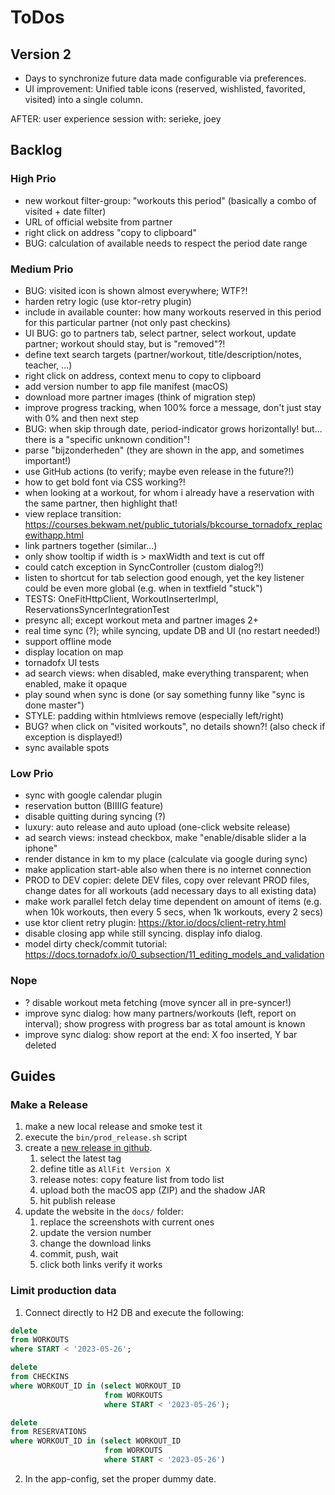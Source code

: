 # ToDos

## Version 2

* Days to synchronize future data made configurable via preferences.
* UI improvement: Unified table icons (reserved, wishlisted, favorited, visited) into a single column.

AFTER: user experience session with: serieke, joey

## Backlog

### High Prio

* new workout filter-group: "workouts this period" (basically a combo of visited + date filter)
* URL of official website from partner
* right click on address "copy to clipboard"
* BUG: calculation of available needs to respect the period date range

### Medium Prio

* BUG: visited icon is shown almost everywhere; WTF?!
* harden retry logic (use ktor-retry plugin)
* include in available counter: how many workouts reserved in this period for this particular partner (not only past checkins)
* UI BUG: go to partners tab, select partner, select workout, update partner; workout should stay, but is "removed"?!
* define text search targets (partner/workout, title/description/notes, teacher, ...)
* right click on address, context menu to copy to clipboard
* add version number to app file manifest (macOS)
* download more partner images (think of migration step)
* improve progress tracking, when 100% force a message, don't just stay with 0% and then next step
* BUG: when skip through date, period-indicator grows horizontally! but... there is a "specific unknown condition"!
* parse "bijzonderheden" (they are shown in the app, and sometimes important!)
* use GitHub actions (to verify; maybe even release in the future?!)
* how to get bold font via CSS working?!
* when looking at a workout, for whom i already have a reservation with the same partner, then highlight that!
* view replace transition: https://courses.bekwam.net/public_tutorials/bkcourse_tornadofx_replacewithapp.html
* link partners together (similar...)
* only show tooltip if width is > maxWidth and text is cut off
* could catch exception in SyncController (custom dialog?!)
* listen to shortcut for tab selection good enough, yet the key listener could be even more global (e.g. when in textfield "stuck")
* TESTS: OneFitHttpClient, WorkoutInserterImpl, ReservationsSyncerIntegrationTest
* presync all; except workout meta and partner images 2+
* real time sync (?); while syncing, update DB and UI (no restart needed!)
* support offline mode
* display location on map
* tornadofx UI tests
* ad search views: when disabled, make everything transparent; when enabled, make it opaque
* play sound when sync is done (or say something funny like "sync is done master")
* STYLE: padding within htmlviews remove (especially left/right)
* BUG? when click on "visited workouts", no details shown?! (also check if exception is displayed!)
* sync available spots

### Low Prio

* sync with google calendar plugin
* reservation button (BIIIIG feature)
* disable quitting during syncing (?)
* luxury: auto release and auto upload (one-click website release)
* ad search views: instead checkbox, make "enable/disable slider a la iphone"
* render distance in km to my place (calculate via google during sync)
* make application start-able also when there is no internet connection
* PROD to DEV copier: delete DEV files, copy over relevant PROD files, change dates for all workouts (add necessary days to all existing data)
* make work parallel fetch delay time dependent on amount of items (e.g. when 10k workouts, then every 5 secs, when 1k workouts, every 2 secs)
* use ktor client retry plugin: https://ktor.io/docs/client-retry.html
* disable closing app while still syncing. display info dialog.
* model dirty check/commit tutorial: https://docs.tornadofx.io/0_subsection/11_editing_models_and_validation

### Nope

* ? disable workout meta fetching (move syncer all in pre-syncer!)
* improve sync dialog: how many partners/workouts (left, report on interval); show progress with progress bar as total amount is known
* improve sync dialog: show report at the end: X foo inserted, Y bar deleted

## Guides

### Make a Release

1. make a new local release and smoke test it
2. execute the `bin/prod_release.sh` script
3. create a [new release in github](https://github.com/christophpickl/allfit/releases/new).
   1. select the latest tag
   2. define title as `AllFit Version X`
   3. release notes: copy feature list from todo list
   4. upload both the macOS app (ZIP) and the shadow JAR
   5. hit publish release
4. update the website in the `docs/` folder:
   1. replace the screenshots with current ones
   2. update the version number
   3. change the download links
   4. commit, push, wait
   5. click both links verify it works

### Limit production data

1. Connect directly to H2 DB and execute the following:

```sql
delete
from WORKOUTS
where START < '2023-05-26';

delete
from CHECKINS
where WORKOUT_ID in (select WORKOUT_ID
                     from WORKOUTS
                     where START < '2023-05-26');

delete
from RESERVATIONS
where WORKOUT_ID in (select WORKOUT_ID
                     from WORKOUTS
                     where START < '2023-05-26')
```

2. In the app-config, set the proper dummy date.
